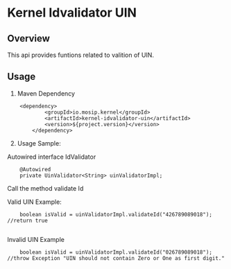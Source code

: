 # Kernel Idvalidator UIN

## Overview
This api provides funtions related to valition of UIN.

## Usage

1. Maven Dependency
 
```
 	<dependency>
			<groupId>io.mosip.kernel</groupId>
			<artifactId>kernel-idvalidator-uin</artifactId>
			<version>${project.version}</version>
		</dependency>

```

2. Usage Sample:

Autowired interface IdValidator

```
	@Autowired
	private UinValidator<String> uinValidatorImpl;
```

Call the method validate Id

 
Valid UIN  Example:
 
```
	boolean isValid = uinValidatorImpl.validateId("426789089018"); //return true
	
```

Invalid UIN Example

```
	boolean isValid = uinValidatorImpl.validateId("026789089018"); //throw Exception "UIN should not contain Zero or One as first digit."

 
```
